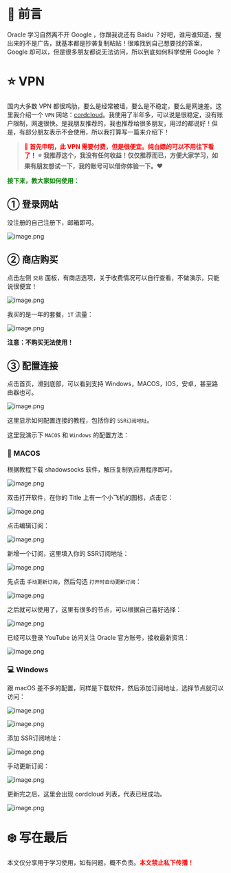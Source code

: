 # 🌲 前言
Oracle 学习自然离不开 Google ，你跟我说还有 Baidu ？好吧，谁用谁知道，搜出来的不是广告，就基本都是抄袭复制粘贴！很难找到自己想要找的答案，Google 却可以，但是很多朋友都说无法访问，所以到底如何科学使用 Google ？
# ⭐️ VPN
国内大多数 VPN 都很鸡肋，要么是经常被墙，要么是不稳定，要么是网速差。这里我介绍一个 `VPN` 网站：[cordcloud](https://www.c-cloud.xyz/)。我使用了半年多，可以说是很稳定，没有账户限制，网速很快。是我朋友推荐的，我也推荐给很多朋友，用过的都说好！但是，有部分朋友表示不会使用，所以我打算写一篇来介绍下！

> **<font color='red'>📢  首先申明，此 VPN 需要付费，但是很便宜。纯白嫖的可以不用往下看了！</font> ⭐️ 我推荐这个，我没有任何收益！仅仅推荐而已，方便大家学习，如果有朋友想试一下，我的账号可以借你体验一下。❤️</font>**

**<font color='green'>接下来，教大家如何使用：</font>**

## ① 登录网站

没注册的自己注册下，邮箱即可。

![image.png](https://img-blog.csdnimg.cn/img_convert/700ea0aa66bea7de7763ec1f873a47e8.png)

## ② 商店购买

点击左侧 `交易` 面板，有商店选项，关于收费情况可以自行查看，不做演示，只能说很便宜！

![image.png](https://img-blog.csdnimg.cn/img_convert/04161905373a3c8f3d042ac1e925ed15.png)

我买的是一年的套餐，`1T` 流量：

![image.png](https://img-blog.csdnimg.cn/img_convert/38c5279b1fd23b0f375ac471b281b838.png)

**注意：不购买无法使用！**

## ③ 配置连接
点击首页，滑到底部，可以看到支持 Windows，MACOS，IOS，安卓，甚至路由器也可。

![image.png](https://img-blog.csdnimg.cn/img_convert/a6f7e026dc2f2afa3161554f73bc047a.png)

这里显示如何配置连接的教程，包括你的 `SSR订阅地址`。

这里我演示下 `MACOS` 和 `Windows` 的配置方法：

###  MACOS
根据教程下载 shadowsocks 软件，解压复制到应用程序即可。

![image.png](https://img-blog.csdnimg.cn/img_convert/7a5060ef12b108490cd8cf7fc1cb850f.png)

双击打开软件，在你的 Title 上有一个小飞机的图标，点击它：

![image.png](https://img-blog.csdnimg.cn/img_convert/40a2351b0adba40611fc9189fda9e6bc.png)

点击编辑订阅：

![image.png](https://img-blog.csdnimg.cn/img_convert/2e277f2a6b74fd3e681d69cca5f36abf.png)

新增一个订阅，这里填入你的 SSR订阅地址：

![image.png](https://img-blog.csdnimg.cn/img_convert/4354ce2f0c1190488877c7a0c8768c6b.png)

先点击 `手动更新订阅`，然后勾选 `打开时自动更新订阅`：

![image.png](https://img-blog.csdnimg.cn/img_convert/d122bf11e288b81894f2c642474d92b7.png)

之后就可以使用了，这里有很多的节点，可以根据自己喜好选择：

![image.png](https://img-blog.csdnimg.cn/img_convert/8ebce8bdd59b1df2048c66f6bbda877b.png)

已经可以登录 YouTube 访问关注 Oracle 官方账号，接收最新资讯：

![image.png](https://img-blog.csdnimg.cn/img_convert/f3ef640eda2198d566d8c345b8e878cc.png)


### 💻 Windows

跟 macOS 差不多的配置，同样是下载软件，然后添加订阅地址，选择节点就可以访问：

![image.png](https://img-blog.csdnimg.cn/img_convert/fbeffbdaa2679e86678e6c7dd16efdb0.png)

![image.png](https://img-blog.csdnimg.cn/img_convert/f606e6e94e2302c3e11147d6d41dd444.png)

添加 SSR订阅地址：

![image.png](https://img-blog.csdnimg.cn/img_convert/63f986bcf2f6ac32fbf88243ecfee836.png)

手动更新订阅：

![image.png](https://img-blog.csdnimg.cn/img_convert/807a86d6b075e1916ef848c107923113.png)

更新完之后，这里会出现 cordcloud 列表，代表已经成功。

![image.png](https://img-blog.csdnimg.cn/img_convert/f4f9ce6ece1b24d8b9b10b486caec59e.png)

# ❄️ 写在最后
本文仅分享用于学习使用，如有问题，概不负责。**<font color='red'>本文禁止私下传播！</font>**